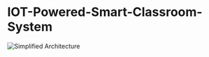 # IOT-Powered-Smart-Classroom-System

![Simplified Architecture](https://github.com/tenacious7/smart-classroom-system/blob/master/Simplified_Architecture.jpg)

